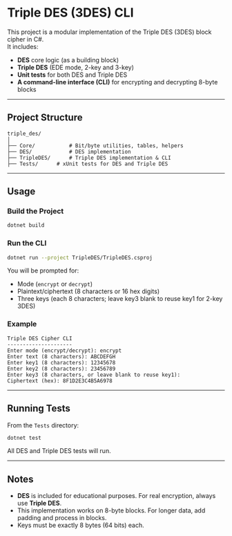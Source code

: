 # Triple DES (3DES) CLI

This project is a modular implementation of the Triple DES (3DES) block cipher in C#.  
It includes:

- **DES** core logic (as a building block)
- **Triple DES** (EDE mode, 2-key and 3-key)
- **Unit tests** for both DES and Triple DES
- **A command-line interface (CLI)** for encrypting and decrypting 8-byte blocks

---

## Project Structure

```
triple_des/
│
├── Core/           # Bit/byte utilities, tables, helpers
├── DES/            # DES implementation
├── TripleDES/      # Triple DES implementation & CLI
├── Tests/      # xUnit tests for DES and Triple DES
```

---

## Usage

### Build the Project

```sh
dotnet build
```

### Run the CLI

```sh
dotnet run --project TripleDES/TripleDES.csproj
```

You will be prompted for:
- Mode (`encrypt` or `decrypt`)
- Plaintext/ciphertext (8 characters or 16 hex digits)
- Three keys (each 8 characters; leave key3 blank to reuse key1 for 2-key 3DES)

### Example

```
Triple DES Cipher CLI
---------------------
Enter mode (encrypt/decrypt): encrypt
Enter text (8 characters): ABCDEFGH
Enter key1 (8 characters): 12345678
Enter key2 (8 characters): 23456789
Enter key3 (8 characters, or leave blank to reuse key1): 
Ciphertext (hex): 8F1D2E3C4B5A6978
```

---

## Running Tests

From the `Tests` directory:

```sh
dotnet test
```

All DES and Triple DES tests will run.

---

## Notes

- **DES** is included for educational purposes. For real encryption, always use **Triple DES**.
- This implementation works on 8-byte blocks. For longer data, add padding and process in blocks.
- Keys must be exactly 8 bytes (64 bits) each.